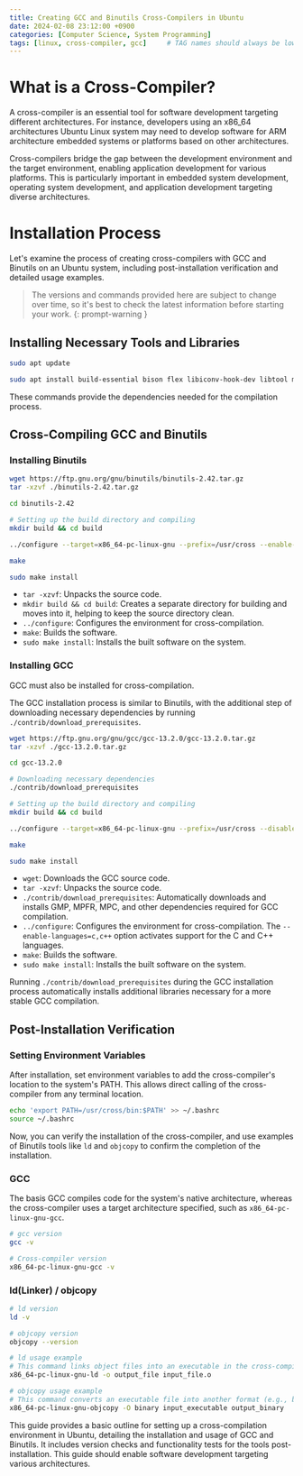 ```yaml
---
title: Creating GCC and Binutils Cross-Compilers in Ubuntu
date: 2024-02-08 23:12:00 +0900
categories: [Computer Science, System Programming]
tags: [linux, cross-compiler, gcc]     # TAG names should always be lowercase
---
```

# What is a Cross-Compiler?
A cross-compiler is an essential tool for software development targeting different architectures.
For instance, developers using an x86_64 architectures Ubuntu Linux system may need to develop software for ARM architecture embedded systems or platforms based on other architectures.

Cross-compilers bridge the gap between the development environment and the target environment, enabling application development for various platforms.
This is particularly important in embedded system development, operating system development, and application development targeting diverse architectures.

# Installation Process
Let's examine the process of creating cross-compilers with GCC and Binutils on an Ubuntu system, including post-installation verification and detailed usage examples.

> The versions and commands provided here are subject to change over time, so it's best to check the latest information before starting your work.
{: prompt-warning }

## Installing Necessary Tools and Libraries
```bash
sudo apt update

sudo apt install build-essential bison flex libiconv-hook-dev libtool make patchutils nasm python2 libgmp-dev libmpfr-dev libmpc-dev texinfo gcc-multilib
```
These commands provide the dependencies needed for the compilation process.

## Cross-Compiling GCC and Binutils
### Installing Binutils
```bash
wget https://ftp.gnu.org/gnu/binutils/binutils-2.42.tar.gz
tar -xzvf ./binutils-2.42.tar.gz 

cd binutils-2.42

# Setting up the build directory and compiling 
mkdir build && cd build 

../configure --target=x86_64-pc-linux-gnu --prefix=/usr/cross --enable-64-bit-bfd --disable-shared --disable-nls 

make 

sudo make install

```
* `tar -xzvf`: Unpacks the source code.
* `mkdir build && cd build`: Creates a separate directory for building and moves into it, helping to keep the source directory clean.
* `../configure`: Configures the environment for cross-compilation.
* `make`: Builds the software.
* `sudo make install`: Installs the built software on the system.

### Installing GCC
GCC must also be installed for cross-compilation.

The GCC installation process is similar to Binutils, with the additional step of downloading necessary dependencies by running `./contrib/download_prerequisites`.
```bash
wget https://ftp.gnu.org/gnu/gcc/gcc-13.2.0/gcc-13.2.0.tar.gz
tar -xzvf ./gcc-13.2.0.tar.gz

cd gcc-13.2.0

# Downloading necessary dependencies
./contrib/download_prerequisites

# Setting up the build directory and compiling
mkdir build && cd build

../configure --target=x86_64-pc-linux-gnu --prefix=/usr/cross --disable-nls --enable-languages=c,c++ --without-headers --disable-shared --with-system-zlib

make

sudo make install
```
* `wget`: Downloads the GCC source code.
* `tar -xzvf`: Unpacks the source code.
* `./contrib/download_prerequisites`: Automatically downloads and installs GMP, MPFR, MPC, and other dependencies required for GCC compilation.
* `../configure`: Configures the environment for cross-compilation. The `--enable-languages=c,c++` option activates support for the C and C++ languages.
* `make`: Builds the software.
* `sudo make install`: Installs the built software on the system.

Running `./contrib/download_prerequisites` during the GCC installation process automatically installs additional libraries necessary for a more stable GCC compilation.

## Post-Installation Verification
### Setting Environment Variables
After installation, set environment variables to add the cross-compiler's location to the system's PATH.
This allows direct calling of the cross-compiler from any terminal location.
```bash
echo 'export PATH=/usr/cross/bin:$PATH' >> ~/.bashrc
source ~/.bashrc
```
Now, you can verify the installation of the cross-compiler, and use examples of Binutils tools like `ld` and `objcopy` to confirm the completion of the installation.

### GCC
The basis GCC compiles code for the system's native architecture, whereas the cross-compiler uses a target architecture specified, such as `x86_64-pc-linux-gnu-gcc`.
```bash
# gcc version
gcc -v

# Cross-compiler version
x86_64-pc-linux-gnu-gcc -v
```

### ld(Linker) / objcopy
```bash
# ld version
ld -v

# objcopy version
objcopy --version

# ld usage example
# This command links object files into an executable in the cross-compilation environment.
x86_64-pc-linux-gnu-ld -o output_file input_file.o

# objcopy usage example
# This command converts an executable file into another format (e.g., binary) in the cross-compilation environment.
x86_64-pc-linux-gnu-objcopy -O binary input_executable output_binary
```

This guide provides a basic outline for setting up a cross-compilation environment in Ubuntu, detailing the installation and usage of GCC and Binutils.
It includes version checks and functionality tests for the tools post-installation.
This guide should enable software development targeting various architectures.